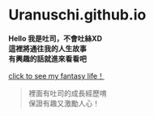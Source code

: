 # Uranuschi.github.io
**Hello 我是吐司，不會吐絲XD  
這裡將通往我的人生故事  
有興趣的話就進來看看吧**
  
[click to see my fantasy life！](https://uranuschi.github.io/)
  
>裡面有吐司的成長經歷唷  
>保證有趣又激勵人心！

